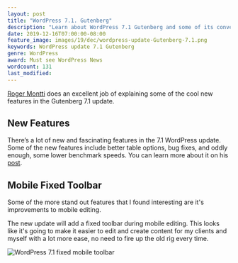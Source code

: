 ```yaml
---
layout: post
title: "WordPress 7.1. Gutenberg"
description: "Learn about WordPress 7.1 Gutenberg and some of its convenient new updates from Roger Montti"
date: 2019-12-16T07:00:00-08:00
feature_image: images/19/dec/wordpress-update-Gutenberg-7.1.png
keywords: WordPress update 7.1 Gutenberg
genre: WordPress
award: Must see WordPress News
wordcount: 131
last_modified: 
---
```



[Roger Montti](https://twitter.com/martinibuster) does an excellent job of explaining some of the cool new features in the Gutenberg 7.1 update.


## New Features
There’s a lot of new and fascinating features in the 7.1 WordPress update.  Some of the new features include better table options, bug fixes, and oddly enough, some lower benchmark speeds. You can learn more about it on his [post](https://www.searchenginejournal.com/wordpress-announces-gutenberg-7-1-its-big/340097/#close).


## Mobile Fixed Toolbar
Some of the more stand out features that I found interesting are it's improvements to mobile editing.

The new update will add a fixed toolbar during mobile editing.  This looks like it's going to make it easier to edit and create content for my clients and myself with a lot more ease, no need to fire up the old rig every time.

![WordPress 7.1 fixed mobile toolbar](https://make.wordpress.org/core/files/2019/12/IMG_37A65965225E-2.jpeg)
